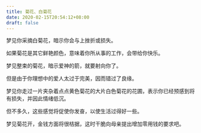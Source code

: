 ```yaml
---
title: 菊花、白菊花
date: 2020-02-15T20:54:12+08:00
draft: false
---
```


梦见你采摘白菊花，暗示你会与上挫折或损失。

如果菊花是其它鲜艳颜色，意味着你所从事的工作，会带给你快乐。



梦见整束的菊花，暗示爱神的箭，就要射向你了。

但是由于你理想中的爱人太过于完美，因而错过了良缘。



梦见你走过一片夹杂着点点黄色菊花的大片白色菊花的花圃，表示你已经预感到将有损失，并因此情绪低沉。

但不多久，这些感觉将促使你发奋，以使生活过得好一些。



梦见菊花开，金钱方面将很桔据，这时干脆向母亲提出增加零用钱的要求吧。


